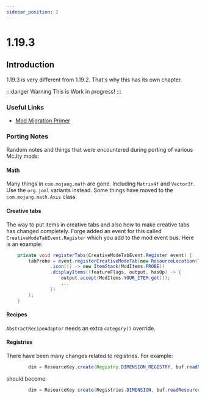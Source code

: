 ```yaml
---
sidebar_position: 2
---
```


# 1.19.3

## Introduction

1.19.3 is very different from 1.19.2. That's why this has its own chapter.

:::danger Warning
This is Work in progress!
:::

### Useful Links

* [Mod Migration Primer](https://gist.github.com/ChampionAsh5357/c21724bafbc630da2ed8899fe0c1d226)

### Porting Notes

Random notes and things that were encountered during porting of various McJty mods:

#### Math
Many things in `com.mojang.math` are gone. Including `Matrix4f` and `Vector3f`. Use the `org.joml` variants instead. Some things have moved to the `com.mojang.math.Axis` class

#### Creative tabs
The way to put items in creative tabs and also how to make creative tabs has changed
completely. Forge added an event for this called `CreativeModeTabEvent.Register` which
you add to the mod event bus. Here is an example:

```java
    private void registerTabs(CreativeModeTabEvent.Register event) {
        tabProbe = event.registerCreativeModeTab(new ResourceLocation(TheOneProbe.MODID, "probe"), builder -> builder
                .icon(() -> new ItemStack(ModItems.PROBE))
                .displayItems((featureFlags, output, hasOp) -> {
                    output.accept(ModItems.YOUR_ITEM.get());
                    ...
                })
        );
    }
```

#### Recipes

`AbstractRecipeAdaptor` needs an extra `category()` override.

#### Registries

There have been many changes related to registries. For example:

```java
        dim = ResourceKey.create(Registry.DIMENSION_REGISTRY, buf.readResourceLocation());
```

should become:

```java
        dim = ResourceKey.create(Registries.DIMENSION, buf.readResourceLocation());
```